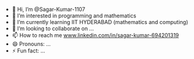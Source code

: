 - 👋 Hi, I’m @Sagar-Kumar-1107
- 👀 I’m interested in programming and mathematics
- 🌱 I’m currently learning IIT HYDERABAD (mathematics and computing)
- 💞️ I’m looking to collaborate on ...
- 📫 How to reach me www.linkedin.com/in/sagar-kumar-694201319
- 😄 Pronouns: ...
- ⚡ Fun fact: ...

<!---
Sagar-Kumar-1107/Sagar-Kumar-1107 is a ✨ special ✨ repository because its `README.md` (this file) appears on your GitHub profile.
You can click the Preview link to take a look at your changes.
--->
